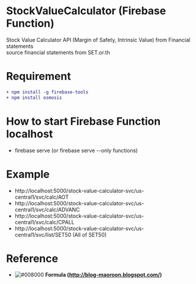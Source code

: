 # StockValueCalculator (Firebase Function)

Stock Value Calculator API (Margin of Safety, Intrinsic Value) from Financial statements
<br>source financial statements from SET.or.th

# Requirement
```diff
+ npm install -g firebase-tools
+ npm install osmosis
```

# How to start Firebase Function localhost
- firebase serve (or firebase serve --only functions)

# Example
- http://localhost:5000/stock-value-calculator-svc/us-central1/svc/calc/AOT
- http://localhost:5000/stock-value-calculator-svc/us-central1/svc/calc/ADVANC
- http://localhost:5000/stock-value-calculator-svc/us-central1/svc/calc/CPALL
- http://localhost:5000/stock-value-calculator-svc/us-central1/svc/list/SET50 (All of SET50)

# Reference
- ![#008000](https://placehold.it/15/008000/000000?text=+) <b>Formula (http://blog-maoroon.blogspot.com/)</b>
